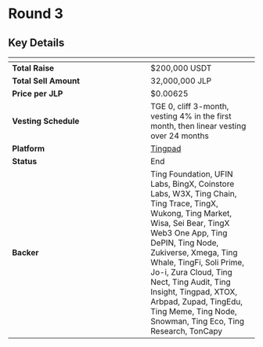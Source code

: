 # Round 3

## **Key Details**

<table data-header-hidden><thead><tr><th width="267"></th><th></th></tr></thead><tbody><tr><td><strong>Total Raise</strong></td><td>$200,000 USDT</td></tr><tr><td><strong>Total Sell Amount</strong></td><td>32,000,000 JLP</td></tr><tr><td><strong>Price per JLP</strong></td><td>$0.00625</td></tr><tr><td><strong>Vesting Schedule</strong></td><td>TGE 0, cliff 3-month, vesting 4% in the first month, then linear vesting over 24 months</td></tr><tr><td><strong>Platform</strong></td><td><a href="https://tingpad.app/">Tingpad</a></td></tr><tr><td><strong>Status</strong></td><td>End</td></tr><tr><td><strong>Backer</strong></td><td>Ting Foundation, UFIN Labs, BingX, Coinstore Labs, W3X, Ting Chain, Ting Trace, TingX, Wukong, Ting Market, Wisa, Sei Bear, TingX Web3 One App, Ting DePIN, Ting Node, Zukiverse, Xmega, Ting Whale, TingFi, Soli Prime, Jo-i, Zura Cloud, Ting Nect, Ting Audit, Ting Insight, Tingpad, XTOX, Arbpad, Zupad, TingEdu, Ting Meme, Ting Node, Snowman, Ting Eco, Ting Research, TonCapy</td></tr></tbody></table>
